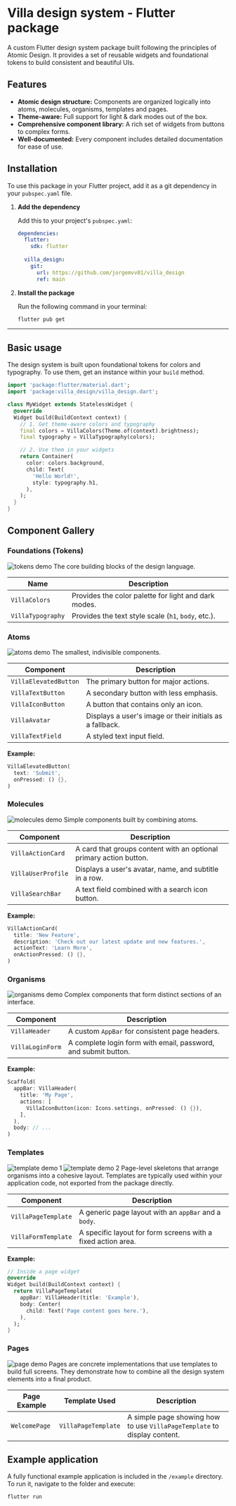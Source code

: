 # Villa design system - Flutter package

A custom Flutter design system package built following the principles of Atomic Design. It provides a set of reusable widgets and foundational tokens to build consistent and beautiful UIs.

## Features

-   **Atomic design structure:** Components are organized logically into atoms, molecules, organisms, templates and pages.
-   **Theme-aware:** Full support for light & dark modes out of the box.
-   **Comprehensive component library:** A rich set of widgets from buttons to complex forms.
-   **Well-documented:** Every component includes detailed documentation for ease of use.

## Installation

To use this package in your Flutter project, add it as a git dependency in your `pubspec.yaml` file.

1.  **Add the dependency**

    Add this to your project's `pubspec.yaml`:

    ```yaml
    dependencies:
      flutter:
        sdk: flutter
      
      villa_design:
        git:
          url: https://github.com/jorgemvv01/villa_design
          ref: main
    ```

2.  **Install the package**

    Run the following command in your terminal:
    ```bash
    flutter pub get
    ```

---

## Basic usage

The design system is built upon foundational tokens for colors and typography. To use them, get an instance within your `build` method.

```dart
import 'package:flutter/material.dart';
import 'package:villa_design/villa_design.dart';

class MyWidget extends StatelessWidget {
  @override
  Widget build(BuildContext context) {
    // 1. Get theme-aware colors and typography
    final colors = VillaColors(Theme.of(context).brightness);
    final typography = VillaTypography(colors);

    // 2. Use them in your widgets
    return Container(
      color: colors.background,
      child: Text(
        'Hello World!',
        style: typography.h1,
      ),
    );
  }
}
```

## Component Gallery

### Foundations (Tokens)
![tokens demo](https://github.com/jorgemvv01/villa_design/raw/main/resources/tokens.png)
The core building blocks of the design language.

| Name              | Description                                        |
| ----------------- | -------------------------------------------------- |
| `VillaColors`     | Provides the color palette for light and dark modes. |
| `VillaTypography` | Provides the text style scale (`h1`, `body`, etc.).  |

### Atoms
![atoms demo](https://github.com/jorgemvv01/villa_design/raw/main/resources/atoms.png)
The smallest, indivisible components.

| Component             | Description                                                   |
| --------------------- | ------------------------------------------------------------- |
| `VillaElevatedButton` | The primary button for major actions.                         |
| `VillaTextButton`     | A secondary button with less emphasis.                        |
| `VillaIconButton`     | A button that contains only an icon.                          |
| `VillaAvatar`         | Displays a user's image or their initials as a fallback.      |
| `VillaTextField`      | A styled text input field.                                    |

**Example:**
```dart
VillaElevatedButton(
  text: 'Submit',
  onPressed: () {},
)
```

### Molecules
![molecules demo](https://github.com/jorgemvv01/villa_design/raw/main/resources/molecules.png)
Simple components built by combining atoms.

| Component           | Description                                                        |
| ------------------- | ------------------------------------------------------------------ |
| `VillaActionCard`   | A card that groups content with an optional primary action button. |
| `VillaUserProfile`  | Displays a user's avatar, name, and subtitle in a row.            |
| `VillaSearchBar`    | A text field combined with a search icon button.                   |

**Example:**
```dart
VillaActionCard(
  title: 'New Feature',
  description: 'Check out our latest update and new features.',
  actionText: 'Learn More',
  onActionPressed: () {},
)
```

### Organisms
![organisms demo](https://github.com/jorgemvv01/villa_design/raw/main/resources/organisms.png)
Complex components that form distinct sections of an interface.

| Component       | Description                                                 |
| --------------- | ----------------------------------------------------------- |
| `VillaHeader`   | A custom `AppBar` for consistent page headers.              |
| `VillaLoginForm`| A complete login form with email, password, and submit button.|

**Example:**
```dart
Scaffold(
  appBar: VillaHeader(
    title: 'My Page',
    actions: [
      VillaIconButton(icon: Icons.settings, onPressed: () {}),
    ],
  ),
  body: // ...
)
```

### Templates
![template demo 1](https://github.com/jorgemvv01/villa_design/raw/main/resources/template_1.png)
![template demo 2](https://github.com/jorgemvv01/villa_design/raw/main/resources/template_2.png)
Page-level skeletons that arrange organisms into a cohesive layout. Templates are typically used within your application code, not exported from the package directly.

| Component           | Description                                                   |
| ------------------- | ------------------------------------------------------------- |
| `VillaPageTemplate` | A generic page layout with an `appBar` and a `body`.          |
| `VillaFormTemplate` | A specific layout for form screens with a fixed action area. |

**Example:**
```dart
// Inside a page widget
@override
Widget build(BuildContext context) {
  return VillaPageTemplate(
    appBar: VillaHeader(title: 'Example'),
    body: Center(
      child: Text('Page content goes here.'),
    ),
  );
}
```

### Pages
![page demo](https://github.com/jorgemvv01/villa_design/raw/main/resources/page.png)
Pages are concrete implementations that use templates to build full screens. They demonstrate how to combine all the design system elements into a final product.

| Page Example  | Template Used       | Description                                                               |
| ------------- | ------------------- | ------------------------------------------------------------------------- |
| `WelcomePage` | `VillaPageTemplate` | A simple page showing how to use `VillaPageTemplate` to display content. |


## Example application

A fully functional example application is included in the `/example` directory. To run it, navigate to the folder and execute:
```bash
flutter run
```
